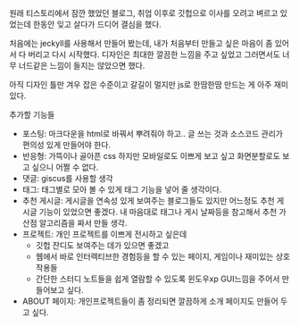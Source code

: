 <!--
================================================
title: 블로그 개발 일지 - 1일차
date: january 3, 2023
================================================
-->

원래 티스토리에서 잠깐 했었던 블로그,
취업 이후로 깃헙으로 이사를 오려고 벼르고 있었는데 한동안 잊고 살다가 드디어 결심을 했다.

처음에는 jeckyll를 사용해서 만들어 봤는데, 내가 처음부터 만들고 싶은 마음이 좀 있어서 다 버리고 다시 시작했다.
디자인은 최대한 깔끔한 느낌을 주고 싶었고 그러면서도 너무 너드같은 느낌이 들지는 않았으면 했다.

아직 디자인 틀만 겨우 잡은 수준이고 갈길이 멀지만 js로 한땀한땀 만드는 게 아주 재미있다.

추가할 기능들
  - 포스팅: 마크다운을 html로 바꿔서 뿌려줘야 하고.. 글 쓰는 것과 소스코드 관리가 편의성 있게 만들어야 한다.
  - 반응형: 가뜩이나 골아픈 css 하지만 모바일로도 이쁘게 보고 싶고 화면분할로도 보고 싶으니 어쩔 수 없다.
  - 댓글: giscus를 사용할 생각
  - 태그: 태그별로 모아 볼 수 있게 태그 기능을 넣어 줄 생각이다.
  - 추천 게시글: 게시글을 연속성 있게 보여주는 블로그들도 있지만 어느정도 추천 게시글 기능이 있었으면 좋겠다. 내 마음대로 태그나 게시 날짜등을 참고해서 추천 가산점 알고리즘을 짜서 만들 생각.
  - 프로젝트: 개인 프로젝트를 이쁘게 전시하고 싶은데
    - 깃헙 잔디도 보여주는 데가 있으면 좋겠고
    - 웹에서 바로 인터렉티브한 경험등을 할 수 있는 페이지, 게임이나 재미있는 상호작용들
    - 간단한 스터디 노트들을 쉽게 열람할 수 있도록 윈도우xp GUI느낌을 주어서 만들어보고 싶다.
  - ABOUT 페이지: 개인프로젝트들이 좀 정리되면 깔끔하게 소개 페이지도 만들어 두고 싶다.
